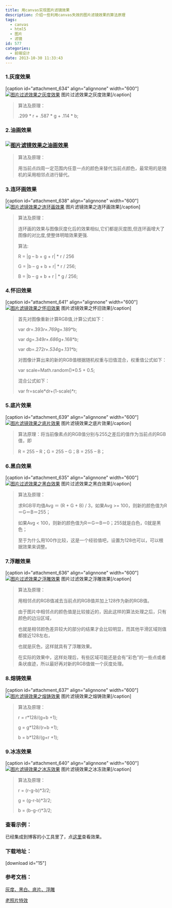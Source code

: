 ```yaml
---
title: 用canvas实现图片滤镜效果
description: 介绍一些利用canvas失效的图片滤镜效果的算法原理
tags:
  - canvas
  - html5
  - 图片
  - 滤镜
id: 577
categories:
  - 前端设计
date: 2013-10-30 11:33:43
---
```


### 1.灰度效果

[caption id="attachment_634" align="alignnone" width="600"][![图片过滤效果之灰度效果](http://bcs.duapp.com/xiaopihai/image_filter-600x442.jpg)](http://bcs.duapp.com/xiaopihai/image_filter.jpg) 图片过滤效果之灰度效果[/caption]
> 算法及原理：> 
> 
> .299 * r + .587 * g + .114 * b;
&nbsp;

### 2.油画效果

### [![图片滤镜效果之油画效果](http://bcs.duapp.com/xiaopihai/imagefilter-spread-600x445.jpg)](http://bcs.duapp.com/xiaopihai/imagefilter-spread.jpg)

> 算法及原理：> 
> 
> 用当前点四周一定范围内任意一点的颜色来替代当前点颜色，最常用的是随机的采用相邻点进行替代。

### 3.连环画效果

[caption id="attachment_638" align="alignnone" width="600"][![图片滤镜效果之连环画效果](http://bcs.duapp.com/xiaopihai/imagefilter-comic-600x443.jpg)](http://bcs.duapp.com/xiaopihai/imagefilter-comic.jpg) 图片滤镜效果之连环画效果[/caption]
> 算法及原理：> 
> 连环画的效果与图像灰度化后的效果相似,它们都是灰度图,但连环画增大了图像的对比度,使整体明暗效果更强.> 
> 算法:> 
> R = |g – b + g + r| * r / 256> 
> G = |b – g + b + r| * r / 256;> 
> B = |b – g + b + r | * g / 256;

### 4.怀旧效果

[caption id="attachment_641" align="alignnone" width="600"][![图片滤镜效果之怀旧效果](http://bcs.duapp.com/xiaopihai/imagefilter-old-600x444.jpg)](http://bcs.duapp.com/xiaopihai/imagefilter-old.jpg) 图片滤镜效果之怀旧效果[/caption]
> 首先对图像重新计算RGB值,计算公式如下：> 
> 
> var dr=.393*r+.769*g+.189*b;> 
> var dg=.349*r+.686*g+.168*b;> 
> var db=.272*r+.534*g+.131*b;> 
> 
> 对图像计算出来的新的RGB值根据随机权重与旧值混合，权重值公式如下：> 
> 
> var scale=Math.random()*0.5 + 0.5;> 
> 
> 混合公式如下：> 
> 
> var fr=scale*dr+(1-scale)*r;

### 5.底片效果

[caption id="attachment_639" align="alignnone" width="600"][![图片滤镜效果之底片效果](http://bcs.duapp.com/xiaopihai/imagefilter-dipian-600x445.jpg)](http://bcs.duapp.com/xiaopihai/imagefilter-dipian.jpg) 图片滤镜效果之底片效果[/caption]
> 算法原理：将当前像素点的RGB值分别与255之差后的值作为当前点的RGB值，即> 
> R = 255 – R；G = 255 – G；B = 255 – B；
&nbsp;

### 6.黑白效果

[caption id="attachment_635" align="alignnone" width="600"][![图片过滤效果之黑白效果](http://bcs.duapp.com/xiaopihai/imagefilter-black-600x443.jpg)](http://bcs.duapp.com/xiaopihai/imagefilter-black.jpg) 图片过滤效果之黑白效果[/caption]
> 算法及原理：> 
> 求RGB平均值Avg ＝ (R + G + B) / 3，如果Avg &gt;= 100，则新的颜色值为R＝G＝B＝255；> 
> 如果Avg &lt; 100，则新的颜色值为R＝G＝B＝0；255就是白色，0就是黑色；> 
> 至于为什么用100作比较，这是一个经验值吧，设置为128也可以，可以根据效果来调整。

### 7.浮雕效果

[caption id="attachment_636" align="alignnone" width="600"][![图片过滤效果之浮雕效果](http://bcs.duapp.com/xiaopihai/imagefilter-cameo-600x443.jpg)](http://bcs.duapp.com/xiaopihai/imagefilter-cameo.jpg) 图片过滤效果之浮雕效果[/caption]
> 算法及原理：> 
> 用相邻点的RGB值减去当前点的RGB值并加上128作为新的RGB值。> 
> 由于图片中相邻点的颜色值是比较接近的，因此这样的算法处理之后，只有颜色的边沿区域，> 
> 也就是相邻颜色差异较大的部分的结果才会比较明显，而其他平滑区域则值都接近128左右，> 
> 也就是灰色，这样就具有了浮雕效果。> 
> 在实际的效果中，这样处理后，有些区域可能还是会有”彩色”的一些点或者条状痕迹，所以最好再对新的RGB值做一个灰度处理。

### 8.熔铸效果

[caption id="attachment_637" align="alignnone" width="600"][![图片滤镜效果之熔铸效果](http://bcs.duapp.com/xiaopihai/imagefilter-casting-600x444.jpg)](http://bcs.duapp.com/xiaopihai/imagefilter-casting.jpg) 图片滤镜效果之熔铸效果[/caption]
> 算法及原理：> 
> r = r*128/(g+b +1);> 
> g = g*128/(r+b +1);> 
> b = b*128/(g+r +1);

### 9.冰冻效果

[caption id="attachment_640" align="alignnone" width="600"][![图片滤镜效果之冰冻效果](http://bcs.duapp.com/xiaopihai/imagefilter-frozen-600x443.jpg)](http://bcs.duapp.com/xiaopihai/imagefilter-frozen.jpg) 图片滤镜效果之冰冻效果[/caption]
> 算法及原理：> 
> r = (r-g-b)*3/2;> 
> g = (g-r-b)*3/2;> 
> b = (b-g-r)*3/2;

### 查看示例：

已经集成到博客的小工具里了，点[这里](http://bloglaotou.duapp.com/webtools_imagefilter "简易图片过滤效果工具")查看效果。

### 下载地址：

[download id="15"]

### 参考文档：

[灰度、黑白、底片、浮雕](http://www.icodelogic.com/?p=575)

[老照片特效](http://blog.csdn.net/jia20003/article/details/9142111)